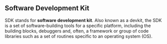 ## Software Development Kit

SDK stands for **software development kit**. Also known as a devkit, the SDK is a set of software-building tools for a specific platform, including the building blocks, debuggers and, often, a framework or group of code libraries such as a set of routines specific to an operating system (OS).